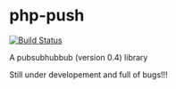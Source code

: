 php-push
========

[![Build Status](https://drone.io/github.com/pfefferle/php-push/status.png)](https://drone.io/github.com/pfefferle/php-push/latest)

A pubsubhubbub (version 0.4) library

Still under developement and full of bugs!!!
